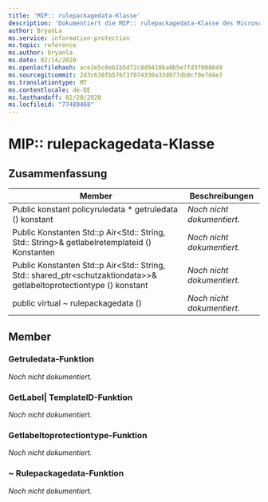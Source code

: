 ```yaml
---
title: 'MIP:: rulepackagedata-Klasse'
description: 'Dokumentiert die MIP:: rulepackagedata-Klasse des Microsoft Information Protection (MIP) SDK.'
author: BryanLa
ms.service: information-protection
ms.topic: reference
ms.author: bryanla
ms.date: 02/14/2020
ms.openlocfilehash: ace2e5c8eb1b5d72c8d9410ba9b5e7fd3f008049
ms.sourcegitcommit: 2d3c638fb576f3f074330a33d077db0cf0e7d4e7
ms.translationtype: MT
ms.contentlocale: de-DE
ms.lasthandoff: 02/20/2020
ms.locfileid: "77489468"
---
```

# <a name="class-miprulepackagedata"></a>MIP:: rulepackagedata-Klasse 
  
## <a name="summary"></a>Zusammenfassung
 Member                        | Beschreibungen                                
--------------------------------|---------------------------------------------
Public konstant policyruledata * getruledata () konstant  | _Noch nicht dokumentiert._
Public Konstanten Std::p Air\<Std:: String, Std:: String\>& getlabelretemplateid () Konstanten  | _Noch nicht dokumentiert._
Public Konstanten Std::p Air\<Std:: String, Std:: shared_ptr\<schutzaktiondata\>\>& getlabeltoprotectiontype () konstant  | _Noch nicht dokumentiert._
public virtual ~ rulepackagedata ()  | _Noch nicht dokumentiert._
  
## <a name="members"></a>Member
  
### <a name="getruledata-function"></a>Getruledata-Funktion
_Noch nicht dokumentiert._

  
### <a name="getlabeltotemplateid-function"></a>GetLabel| TemplateID-Funktion
_Noch nicht dokumentiert._

  
### <a name="getlabeltoprotectiontype-function"></a>Getlabeltoprotectiontype-Funktion
_Noch nicht dokumentiert._

  
### <a name="rulepackagedata-function"></a>~ Rulepackagedata-Funktion
_Noch nicht dokumentiert._
